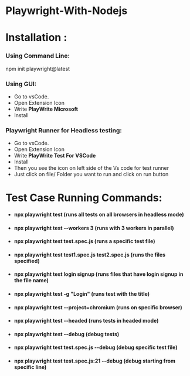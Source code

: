 # Playwright-With-Nodejs
# **Installation :**

### **Using Command Line:**
npm init playwright@latest
### **Using GUI:**
- Go to vsCode.
- Open Extension Icon 
- Write **PlayWrite Microsoft** 
- Install 
### **Playwright Runner for Headless testing:**
- Go to vsCode.
- Open Extension Icon 
- Write **PlayWrite Test For VSCode**
- Install
- Then you see the icon on left side of the Vs code for test runner
- Just click on file/ Folder you want to run and click on run button 

# **Test Case Running Commands:**
- #### npx playwright test (runs all tests on all browsers in headless mode)
- #### npx playwright test --workers 3 (runs with 3 workers in parallel)
- #### npx playwright test test.spec.js (runs a specific test file)
- #### npx playwright test test1.spec.js test2.spec.js (runs the files specified)
- #### npx playwright test login signup (runs files that have login signup in the file name)
- #### npx playwright test -g "Login" (runs test with the title)
- #### npx playwright test --project=chromium (runs on specific browser)
- #### npx playwright test --headed (runs tests in headed mode)
- #### npx playwright test --debug (debug tests)
- #### npx playwright test test.spec.js --debug (debug specific test file)
- #### npx playwright test test.spec.js:21 --debug (debug starting from specific line)




